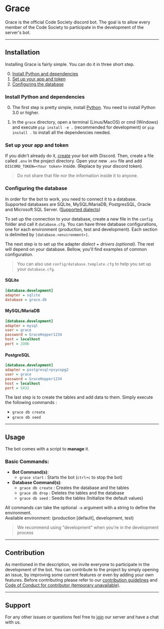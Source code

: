 
# Grace
Grace is the official Code Society discord bot. The goal is to allow every member of the Code Society to participate in the development of the server's bot. 

---

## Installation
Installing Grace is fairly simple. You can do it in three short step.

0. [Install Python and dependencies](#install-python-and-dependencies)
1. [Set up your app and token](#set-up-your-app-and-token)
2. [Configuring the database](#configuring-the-database)


### Install Python and dependencies
0. The first step is pretty simple, install [Python](https://www.python.org/downloads/). You need to install Python 3.0 or
higher.

1. In the `grace` directory, open a terminal (Linus/MacOS) or cmd (Windows) and execute `pip install -e .` 
(recommended for development) or `pip install .` to install all the dependencies needed. 

### Set up your app and token
If you didn't already do it, [create](https://discord.com/developers/docs/getting-started#creating-an-app) your 
bot with Discord. Then, create a file called `.env` in the project directory. Open your new `.env` file and add 
`DISCORD_TOKEN=<Your token>` inside. (Replace <Your token> by your discord token).

> Do not share that file nor the information inside it to anyone. 

### Configuring the database
In order for the bot to work, you need to connect it to a database. Supported databases are SQLite, MySQL/MariaDB, 
PostgresSQL, Oracle and Microsoft SQL Server. ([Supported dialects](https://docs.sqlalchemy.org/en/14/dialects/index.html)) 

To set up the connection to your database, create a new file in the `config` folder and call it `database.cfg`. You can 
have three database configurations, one for each environment (production, test and development). Each section is 
delimited by `[database.<environment>]`. 

The next step is to set up the adapter _dialect + drivers (optional)_. The rest will depend on your database.
Bellow, you'll find examples of common configuration.

> You can also use `config/database.template.cfg` to help you set up your `database.cfg`.

#### SQLite
```ini
[database.development]
adapter = sqlite
database = grace.db
```

#### MySQL/MariaDB
```ini
[database.development]
adapter = mysql
user = grace
password = GraceHopper1234
host = localhost
port = 3306
```

#### PostgreSQL
```ini
[database.development]
adapter = postgresql+psycopg2
user = grace
password = GraceHopper1234
host = localhost
port = 5432
```

The last step is to create the tables and add data to them. Simply execute the following commands :
- `grace db create`
- `grace db seed`

---

## Usage
The bot comes with a script to **manage** it. 

### Basic Commands:
- **Bot Command(s)**:
  - `grace start` : Starts the bot (`ctrl+c` to stop the bot)
- **Database Command(s)**:
    - `grace db create` : Creates the database and the tables
    - `grace db drop` : Deletes the tables and the database
    - `grace db seed` : Seeds the tables (Initialize the default values)
    
All commands can take the optional `-e` argument with a string to define the environment.<br>
Available environment: (production [default], development, test)

> We recommend using "development" when you're in the development process

---

## Contribution
As mentioned in the description, we invite everyone to participate in the development of the bot. You can contribute to the project by simply opening an issue, by improving some current features or even by adding your own features.
Before contributing please refer to our [contribution guidelines](https://github.com/Code-Society-Lab/grace/blob/main/docs/CONTRIBUTING.md) and [Code of Conduct for contributor (temporary unavailable)](#).

---

## Support
For any other issues or questions feel free to [join](https://discord.gg/6GEF9H9m) our server and have a chat with us.
